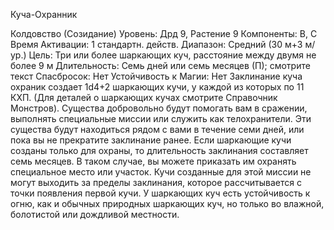 
Куча-Охранник

Колдовство (Созидание)
Уровень: Дрд 9, Растение 9
Компоненты: В, С
Время Активации: 1 стандартн. действ.
Диапазон: Средний (30 м+3 м/ур.)
Цель: Три или более шаркающих куч,
расстояние между двумя не более 9 м
Длительность: Семь дней или семь
месяцев (П); смотрите текст
Спасбросок: Нет
Устойчивость к Магии: Нет
Заклинание куча охраник создает 1d4+2
шаркающих кучи, у каждой из которых
по 11 КХП. (Для деталей о шаркающих
кучах смотрите Справочник Монстров).
Существа добровольно будут помогать
вам в сражении, выполнять специальные миссии или служить как телохранители. Эти существа будут находиться рядом с вами в течение семи дней,
или пока вы не прекратите заклинание
ранее. Если шаркающие кучи созданы
только для охраны, то длительность заклинания составляет семь месяцев. В
таком случае, вы можете приказать им
охранять специальное место или участок. Кучи созданные для этой миссии
не могут выходить за пределы заклинания, которое рассчитывается с точки
появления первой кучи.
У шаркающих куч есть устойчивость
к огню, как и обычных природных шаркающих куч, но только во влажной, болотистой или дождливой местности.